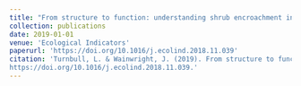 ```yaml
---
title: "From structure to function: understanding shrub encroachment in drylands using hydrological and sediment connectivity."
collection: publications
date: 2019-01-01
venue: 'Ecological Indicators'
paperurl: 'https://doi.org/10.1016/j.ecolind.2018.11.039'
citation: 'Turnbull, L. & Wainwright, J. (2019). From structure to function: understanding shrub encroachment in drylands using hydrological and sediment connectivity. Ecological Indicators 98: 608-618 
https://doi.org/10.1016/j.ecolind.2018.11.039.'
---
```

